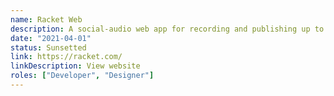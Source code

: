 ```yaml
---
name: Racket Web
description: A social-audio web app for recording and publishing up to 9 minutes of content with friends.
date: "2021-04-01"
status: Sunsetted
link: https://racket.com/
linkDescription: View website
roles: ["Developer", "Designer"]
---
```

